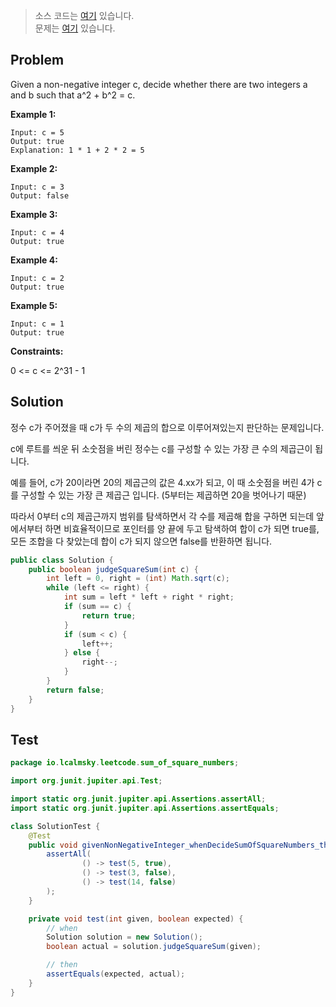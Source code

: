 > 소스 코드는 [여기](https://github.com/lcalmsky/leetcode/blob/master/src/main/java/io/lcalmsky/leetcode/sum_of_square_numbers/Solution.java) 있습니다.  
> 문제는 [여기](https://leetcode.com/explore/challenge/card/august-leetcoding-challenge-2021/616/week-4-august-22nd-august-28th/3918/) 있습니다.

## Problem

Given a non-negative integer c, decide whether there are two integers a and b such that a^2 + b^2 = c.

**Example 1:**

```text
Input: c = 5
Output: true
Explanation: 1 * 1 + 2 * 2 = 5
```

**Example 2:**

```text
Input: c = 3
Output: false
```

**Example 3:**

```text
Input: c = 4
Output: true
```

**Example 4:**

```text
Input: c = 2
Output: true
```

**Example 5:**

```text
Input: c = 1
Output: true
```

**Constraints:**

0 <= c <= 2^31 - 1

## Solution

정수 c가 주어졌을 때 c가 두 수의 제곱의 합으로 이루어져있는지 판단하는 문제입니다.

c에 루트를 씌운 뒤 소숫점을 버린 정수는 c를 구성할 수 있는 가장 큰 수의 제곱근이 됩니다.

예를 들어, c가 20이라면 20의 제곱근의 값은 4.xx가 되고, 이 때 소숫점을 버린 4가 c를 구성할 수 있는 가장 큰 제곱근 입니다. (5부터는 제곱하면 20을 벗어나기 때문)

따라서 0부터 c의 제곱근까지 범위를 탐색하면서 각 수를 제곱해 합을 구하면 되는데 앞에서부터 하면 비효율적이므로 포인터를 양 끝에 두고 탐색하여 합이 c가 되면 true를, 모든 조합을 다 찾았는데 합이 c가 되지
않으면 false를 반환하면 됩니다.

```java
public class Solution {
    public boolean judgeSquareSum(int c) {
        int left = 0, right = (int) Math.sqrt(c);
        while (left <= right) {
            int sum = left * left + right * right;
            if (sum == c) {
                return true;
            }
            if (sum < c) {
                left++;
            } else {
                right--;
            }
        }
        return false;
    }
}
```

## Test

```java
package io.lcalmsky.leetcode.sum_of_square_numbers;

import org.junit.jupiter.api.Test;

import static org.junit.jupiter.api.Assertions.assertAll;
import static org.junit.jupiter.api.Assertions.assertEquals;

class SolutionTest {
    @Test
    public void givenNonNegativeInteger_whenDecideSumOfSquareNumbers_thenCorrect() {
        assertAll(
                () -> test(5, true),
                () -> test(3, false),
                () -> test(14, false)
        );
    }

    private void test(int given, boolean expected) {
        // when
        Solution solution = new Solution();
        boolean actual = solution.judgeSquareSum(given);

        // then
        assertEquals(expected, actual);
    }
}
```
